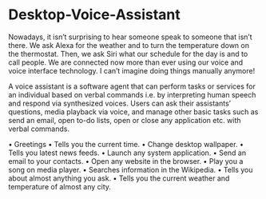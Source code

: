 # Desktop-Voice-Assistant
Nowadays, it isn’t surprising to hear someone speak to someone that isn’t there. We ask
Alexa for the weather and to turn the temperature down on the thermostat. Then, we ask Siri
what our schedule for the day is and to call people. We are connected now more than ever
using our voice and voice interface technology. I can’t imagine doing things manually
anymore!

A voice assistant is a software agent that can perform tasks or services for an individual based on verbal commands i.e. by interpreting human speech and respond via synthesized voices. Users can ask their assistants’ questions, media playback via voice, and manage other basic tasks such as send an email, open to-do lists, open or close any application etc. with verbal commands.  

•	Greetings
•	Tells you the current time.
•	Change desktop wallpaper.
•	Tells you latest news feeds.
•	Launch any system application.
•	Send an email to your contacts.
•	Open any website in the browser.
•	Play you a song on media player.
•	Searches information in the Wikipedia.
•	Tells you about almost anything you ask.
•	Tells you the current weather and temperature of almost any city.

